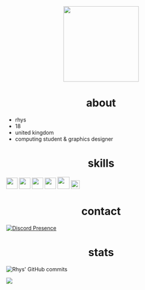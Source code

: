 <div align="center"><img width="200" src="https://i.pinimg.com/originals/6e/67/b2/6e67b2384289b1fad3a034ebe0152904.gif"/></div>

<div align="center"><h1>about</h1></div>

- rhys
- 18
- united kingdom
- computing student & graphics designer
 
<div align="center"><h1>skills</h1></div>
<div align="left">
  <img width="30" src="https://upload.wikimedia.org/wikipedia/commons/thumb/a/af/Adobe_Photoshop_CC_icon.svg/120px-Adobe_Photoshop_CC_icon.svg.png" />
  <img width="30" src="https://external-content.duckduckgo.com/iu/?u=https%3A%2F%2Flogos-download.com%2Fwp-content%2Fuploads%2F2016%2F10%2FPython_logo_icon.png&f=1&nofb=1" /> 
  <img width="30" src="https://upload.wikimedia.org/wikipedia/commons/9/9a/FiveM_Logo.png" /> 
  <img width="30" src="https://upload.wikimedia.org/wikipedia/commons/c/cf/Lua-Logo.svg" />
  <img width="32" src="https://upload.wikimedia.org/wikipedia/commons/thumb/6/61/HTML5_logo_and_wordmark.svg/120px-HTML5_logo_and_wordmark.svg.png" /> 
  <img width="23" src="https://upload.wikimedia.org/wikipedia/commons/thumb/d/d5/CSS3_logo_and_wordmark.svg/1200px-CSS3_logo_and_wordmark.svg.png" /> 
</div>


<div align="center"><h1>contact</h1></div>

[![Discord Presence](https://lanyard-profile-readme.vercel.app/api/183800989881597953?theme=transparent&bg=0d1117&animated=true&idleMessage=Work%20Smart%20Not%20Hard&borderRadius=15px&hideDiscrim=false)](https://discord.com/users/183800989881597953)

<div align="center"><h1>stats</h1></div>

![Rhys' GitHub commits](https://github-readme-streak-stats.herokuapp.com/?user=rlhys&theme=shadow-purple&hide_border=true)


![](https://komarev.com/ghpvc/?username=rlhys&color=blueviolet)
